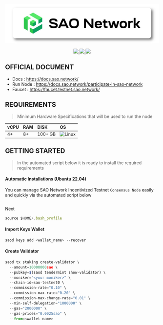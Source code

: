 <p align="center">
<img sizes="(max-width: 600px) 480px, 800px" src="https://raw.githubusercontent.com/MOI14s/Testnet-Node/main/SAO%20Network/SAO.png"></p>
  
<div id="badges">
  <p align="center">
   <a href="https://www.sao.network/">
  <img src="https://img.shields.io/badge/Website-4285F4?style=for-the-badge&logo=GoogleChrome&logoColor=white&style=flat"/>
  <a href="https://twitter.com/SAONetwork">
    <img src="https://img.shields.io/badge/Twitter-1DA1F2?style=for-the-badge&logo=twitter&logoColor=white&style=flat"/>
  </a>
  <a href="https://discord.gg/e4rxmgK7">
    <img src="https://img.shields.io/badge/Discord-%235865F2.svg?style=for-the-badge&logo=discord&logoColor=white&style=flat"/>
  </a>
  </p>
</div>

## OFFICIAL DOCUMENT
- Docs : https://docs.sao.network/
- Run Node : https://docs.sao.network/participate-in-sao-network
- Faucet : https://faucet.testnet.sao.network/
     
## REQUIREMENTS
> Minimum Hardware Specifications that will be used to run the node
    
| vCPU | RAM | DISK | OS |
| :--  | :-- | :--- | :- |
| 4+ | 8+ | 100+ GB | ![Linux](https://img.shields.io/badge/Linux-FCC624?style=for-the-badge&logo=linux&logoColor=black)|

## GETTING STARTED
> In the automated script below it is ready to install the required requirements
#### Automatic Installations (Ubuntu 22.04)
You can manage SAO Network Incentivized Testnet `Consensus Node` easily and quickly via the automated script below
```javascript

```
Next
```javascript
source $HOME/.bash_profile
```
#### Import Keys Wallet
```javascript
saod keys add <wallet_name> --recover
```

#### Create Validator
```javascript
saod tx staking create-validator \
  --amount=10000000sao \
  --pubkey=$(saod tendermint show-validator) \
  --moniker="<your moniker>" \
  --chain-id=sao-testnet0 \
  --commission-rate="0.10" \
  --commission-max-rate="0.20" \
  --commission-max-change-rate="0.01" \
  --min-self-delegation="1000000" \
  --gas="2000000" \
  --gas-prices="0.0025sao" \
  --from=<wallet name>
  ```
